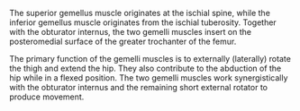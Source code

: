 The superior gemellus muscle originates at the ischial spine, while the inferior gemellus muscle originates from the ischial tuberosity. Together with the obturator internus, the two gemelli muscles insert on the posteromedial surface of the greater trochanter of the femur.

The primary function of the gemelli muscles is to externally (laterally) rotate the thigh and extend the hip. They also contribute to the abduction of the hip while in a flexed position. The two gemelli muscles work synergistically with the obturator internus and the remaining short external rotator to produce movement.